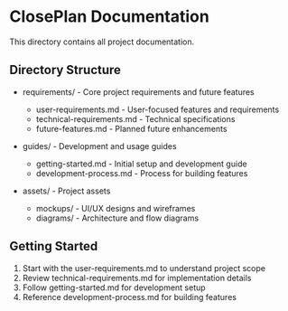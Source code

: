 # ClosePlan Documentation

This directory contains all project documentation.

## Directory Structure
- requirements/ - Core project requirements and future features
  - user-requirements.md - User-focused features and requirements
  - technical-requirements.md - Technical specifications
  - future-features.md - Planned future enhancements
  
- guides/ - Development and usage guides
  - getting-started.md - Initial setup and development guide
  - development-process.md - Process for building features
  
- assets/ - Project assets
  - mockups/ - UI/UX designs and wireframes
  - diagrams/ - Architecture and flow diagrams

## Getting Started
1. Start with the user-requirements.md to understand project scope
2. Review technical-requirements.md for implementation details
3. Follow getting-started.md for development setup
4. Reference development-process.md for building features